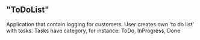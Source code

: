 ## "ToDoList"
Application that contain logging for customers. User creates own 'to do list' with tasks. Tasks have category, for instance: ToDo, InProgress, Done
